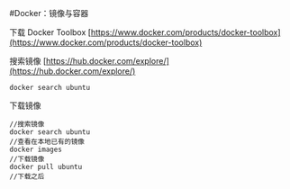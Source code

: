 #Docker：镜像与容器

下载 Docker Toolbox
[https://www.docker.com/products/docker-toolbox](https://www.docker.com/products/docker-toolbox)

搜索镜像
[https://hub.docker.com/explore/](https://hub.docker.com/explore/)
```
docker search ubuntu
```

下载镜像
```
//搜索镜像
docker search ubuntu
//查看在本地已有的镜像
docker images							
//下载镜像
docker pull ubuntu			
//下载之后
```